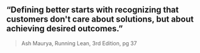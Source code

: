 ## “Defining better starts with recognizing that customers don't care about solutions, but about achieving desired outcomes.”

> Ash Maurya, Running Lean, 3rd Edition, pg 37
